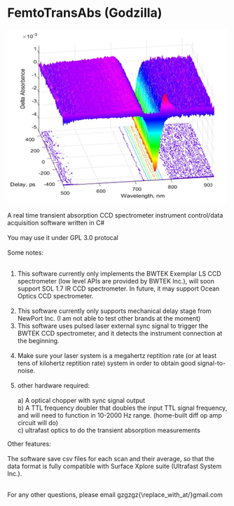 # FemtoTransAbs (Godzilla)
<img align="middle" src="spec.jpg" alt="Smiley face" height="400" width="500"><br> </br>
A real time transient absorption CCD spectrometer instrument control/data acquisition software written in C#<br></br>
You may use it under GPL 3.0 protocal
<br> </br>
Some notes:<br> </br>
1) This software currently only implements the BWTEK Exemplar LS CCD spectrometer (low level APIs are provided by BWTEK Inc.), will soon support SOL 1.7 IR CCD spectrometer. In future, it may support Ocean Optics CCD spectrometer. <br> </br>
2) This software currently only supports mechanical delay stage from NewPort Inc. (I am not able to test other brands at the moment)<br> 
3) This software uses pulsed laser external sync signal to trigger the BWTEK CCD spectrometer, and it detects the instrument connection at the beginning.<br> </br>
4) Make sure your laser system is a megahertz reptition rate (or at least tens of kilohertz reptition rate) system in order to obtain good signal-to-noise.<br> </br>
5) other hardware required: <br>  
   a) A optical chopper with sync signal output<br>
   b) A TTL frequency doubler that doubles the input TTL signal frequency, and will need to function in 10-2000 Hz range. (home-built diff op amp circuit will do)<br>
   c) ultrafast optics to do the transient absorption measurements <br>

Other features: <br> </br>
 The software save csv files for each scan and their average, so that the data format is fully compatible with Surface Xplore suite (Ultrafast System Inc.). <br> </br>
 
For any other questions, please email gzgzgz{\replace_with_at/}gmail.com

